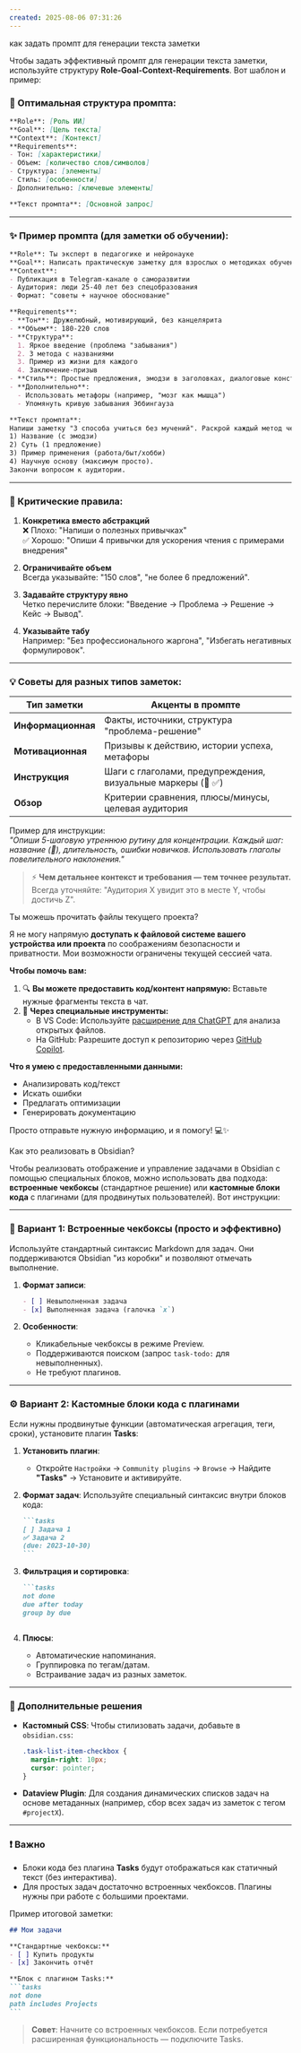 ```yaml
---
created: 2025-08-06 07:31:26
---
```

как задать промпт для генерации текста заметки

Чтобы задать эффективный промпт для генерации текста заметки, используйте структуру **Role-Goal-Context-Requirements**. Вот шаблон и пример:

### 🔷 Оптимальная структура промпта:
```markdown
**Role**: [Роль ИИ]  
**Goal**: [Цель текста]  
**Context**: [Контекст]  
**Requirements**:  
- Тон: [характеристики]  
- Объем: [количество слов/символов]  
- Структура: [элементы]  
- Стиль: [особенности]  
- Дополнительно: [ключевые элементы]  

**Текст промпта**: [Основной запрос]
```

---

### ✨ Пример промпта (для заметки об обучении):
```markdown
**Role**: Ты эксперт в педагогике и нейронауке  
**Goal**: Написать практическую заметку для взрослых о методиках обучения  
**Context**: 
- Публикация в Telegram-канале о саморазвитии  
- Аудитория: люди 25-40 лет без спецобразования  
- Формат: "советы + научное обоснование"  

**Requirements**:  
- **Тон**: Дружелюбный, мотивирующий, без канцелярита  
- **Объем**: 180-220 слов  
- **Структура**:  
  1. Яркое введение (проблема "забывания")  
  2. 3 метода с названиями  
  3. Пример из жизни для каждого  
  4. Заключение-призыв  
- **Стиль**: Простые предложения, эмодзи в заголовках, диалоговые конструкции ("Знакомо?")  
- **Дополнительно**:  
  - Использовать метафоры (например, "мозг как мышца")  
  - Упомянуть кривую забывания Эббингауза  

**Текст промпта**:  
Напиши заметку "3 способа учиться без мучений". Раскрой каждый метод через:  
1) Название (с эмодзи)  
2) Суть (1 предложение)  
3) Пример применения (работа/быт/хобби)  
4) Научную основу (максимум просто).  
Закончи вопросом к аудитории.
```

---

### 📌 Критические правила:
1. **Конкретика вместо абстракций**  
   ❌ Плохо: "Напиши о полезных привычках"  
   ✅ Хорошо: "Опиши 4 привычки для ускорения чтения с примерами внедрения"

2. **Ограничивайте объем**  
   Всегда указывайте: "150 слов", "не более 6 предложений".

3. **Задавайте структуру явно**  
   Четко перечислите блоки: "Введение → Проблема → Решение → Кейс → Вывод".

4. **Указывайте табу**  
   Например: "Без профессионального жаргона", "Избегать негативных формулировок".

---

### 💡 Советы для разных типов заметок:
| Тип заметки       | Акценты в промпте                          |
|-------------------|---------------------------------------------|
| **Информационная**| Факты, источники, структура "проблема-решение" |
| **Мотивационная** | Призывы к действию, истории успеха, метафоры |
| **Инструкция**    | Шаги с глаголами, предупреждения, визуальные маркеры (🔶 ✅) |
| **Обзор**         | Критерии сравнения, плюсы/минусы, целевая аудитория |

Пример для инструкции:  
*"Опиши 5-шаговую утреннюю рутину для концентрации. Каждый шаг: название (🔹), длительность, ошибки новичков. Использовать глаголы повелительного наклонения."*

> ⚡ **Чем детальнее контекст и требования — тем точнее результат.** Всегда уточняйте: "Аудитория Х увидит это в месте Y, чтобы достичь Z".

Ты можешь прочитать файлы текущего проекта?

Я не могу напрямую **доступать к файловой системе вашего устройства или проекта** по соображениям безопасности и приватности. Мои возможности ограничены текущей сессией чата. 

**Чтобы помочь вам:**
1. 🔍 **Вы можете предоставить код/контент напрямую:** Вставьте нужные фрагменты текста в чат.
2. 📂 **Через специальные инструменты:**
   - В VS Code: Используйте [расширение для ChatGPT](https://marketplace.visualstudio.com/items?itemName=gencay.vscode-chatgpt) для анализа открытых файлов.
   - На GitHub: Разрешите доступ к репозиторию через [GitHub Copilot](https://github.com/features/copilot).

**Что я умею с предоставленными данными:**
- Анализировать код/текст
- Искать ошибки
- Предлагать оптимизации
- Генерировать документацию

Просто отправьте нужную информацию, и я помогу! 💻✨

Как это реализовать в Obsidian?

Чтобы реализовать отображение и управление задачами в Obsidian с помощью специальных блоков, можно использовать два подхода: **встроенные чекбоксы** (стандартное решение) или **кастомные блоки кода** с плагинами (для продвинутых пользователей). Вот инструкции:

---

### 🔧 Вариант 1: Встроенные чекбоксы (просто и эффективно)
Используйте стандартный синтаксис Markdown для задач. Они поддерживаются Obsidian "из коробки" и позволяют отмечать выполнение.

1. **Формат записи**:
   ```markdown
   - [ ] Невыполненная задача  
   - [x] Выполненная задача (галочка `x`)
   ```

2. **Особенности**:
   - Кликабельные чекбоксы в режиме Preview.
   - Поддерживаются поиском (запрос `task-todo:` для невыполненных).
   - Не требуют плагинов.

---

### ⚙️ Вариант 2: Кастомные блоки кода с плагинами
Если нужны продвинутые функции (автоматическая агрегация, теги, сроки), установите плагин **Tasks**:

1. **Установить плагин**:
   - Откройте `Настройки` → `Community plugins` → `Browse` → Найдите **"Tasks"** → Установите и активируйте.

2. **Формат задач**:
   Используйте специальный синтаксис внутри блоков кода:
   ````markdown
   ```tasks
   [ ] Задача 1  
   ✅ Задача 2  
   (due: 2023-10-30)  
   ```
   ````

3. **Фильтрация и сортировка**:
   ```markdown
   ```tasks
   not done  
   due after today  
   group by due  
   ```
   ```

4. **Плюсы**:
   - Автоматические напоминания.
   - Группировка по тегам/датам.
   - Встраивание задач из разных заметок.

---

### 🌟 Дополнительные решения
- **Кастомный CSS**: Чтобы стилизовать задачи, добавьте в `obsidian.css`:
  ```css
  .task-list-item-checkbox { 
    margin-right: 10px;
    cursor: pointer;
  }
  ```
- **Dataview Plugin**: Для создания динамических списков задач на основе метаданных (например, сбор всех задач из заметок с тегом `#projectX`).

---

### ❗ Важно
- Блоки кода без плагина **Tasks** будут отображаться как статичный текст (без интерактива).
- Для простых задач достаточно встроенных чекбоксов. Плагины нужны при работе с большими проектами.

Пример итоговой заметки:
````markdown
## Мои задачи 

**Стандартные чекбоксы:**
- [ ] Купить продукты  
- [x] Закончить отчёт  

**Блок с плагином Tasks:**
```tasks
not done  
path includes Projects  
```
````

> **Совет**: Начните со встроенных чекбоксов. Если потребуется расширенная функциональность — подключите Tasks.